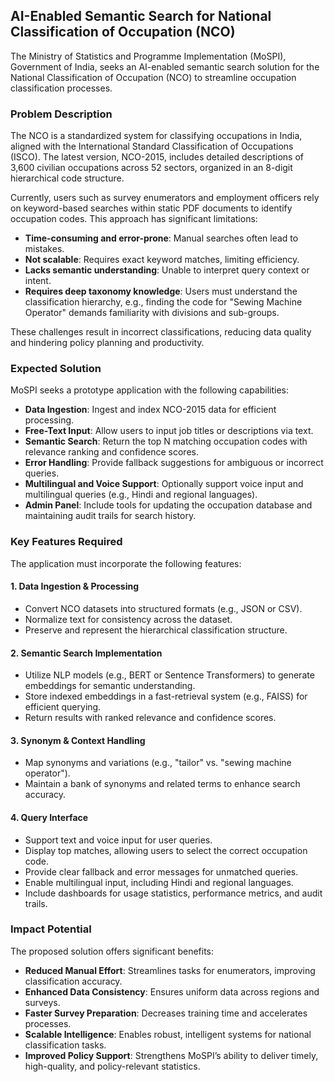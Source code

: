 ## AI-Enabled Semantic Search for National Classification of Occupation (NCO)

The Ministry of Statistics and Programme Implementation (MoSPI), Government of India, seeks an AI-enabled semantic search solution for the National Classification of Occupation (NCO) to streamline occupation classification processes.

### Problem Description

The NCO is a standardized system for classifying occupations in India, aligned with the International Standard Classification of Occupations (ISCO). The latest version, NCO-2015, includes detailed descriptions of 3,600 civilian occupations across 52 sectors, organized in an 8-digit hierarchical code structure.

Currently, users such as survey enumerators and employment officers rely on keyword-based searches within static PDF documents to identify occupation codes. This approach has significant limitations:

- **Time-consuming and error-prone**: Manual searches often lead to mistakes.
- **Not scalable**: Requires exact keyword matches, limiting efficiency.
- **Lacks semantic understanding**: Unable to interpret query context or intent.
- **Requires deep taxonomy knowledge**: Users must understand the classification hierarchy, e.g., finding the code for "Sewing Machine Operator" demands familiarity with divisions and sub-groups.

These challenges result in incorrect classifications, reducing data quality and hindering policy planning and productivity.

### Expected Solution

MoSPI seeks a prototype application with the following capabilities:

- **Data Ingestion**: Ingest and index NCO-2015 data for efficient processing.
- **Free-Text Input**: Allow users to input job titles or descriptions via text.
- **Semantic Search**: Return the top N matching occupation codes with relevance ranking and confidence scores.
- **Error Handling**: Provide fallback suggestions for ambiguous or incorrect queries.
- **Multilingual and Voice Support**: Optionally support voice input and multilingual queries (e.g., Hindi and regional languages).
- **Admin Panel**: Include tools for updating the occupation database and maintaining audit trails for search history.

### Key Features Required

The application must incorporate the following features:

#### 1. Data Ingestion & Processing
- Convert NCO datasets into structured formats (e.g., JSON or CSV).
- Normalize text for consistency across the dataset.
- Preserve and represent the hierarchical classification structure.

#### 2. Semantic Search Implementation
- Utilize NLP models (e.g., BERT or Sentence Transformers) to generate embeddings for semantic understanding.
- Store indexed embeddings in a fast-retrieval system (e.g., FAISS) for efficient querying.
- Return results with ranked relevance and confidence scores.

#### 3. Synonym & Context Handling
- Map synonyms and variations (e.g., "tailor" vs. "sewing machine operator").
- Maintain a bank of synonyms and related terms to enhance search accuracy.

#### 4. Query Interface
- Support text and voice input for user queries.
- Display top matches, allowing users to select the correct occupation code.
- Provide clear fallback and error messages for unmatched queries.
- Enable multilingual input, including Hindi and regional languages.
- Include dashboards for usage statistics, performance metrics, and audit trails.

### Impact Potential

The proposed solution offers significant benefits:

- **Reduced Manual Effort**: Streamlines tasks for enumerators, improving classification accuracy.
- **Enhanced Data Consistency**: Ensures uniform data across regions and surveys.
- **Faster Survey Preparation**: Decreases training time and accelerates processes.
- **Scalable Intelligence**: Enables robust, intelligent systems for national classification tasks.
- **Improved Policy Support**: Strengthens MoSPI’s ability to deliver timely, high-quality, and policy-relevant statistics.
